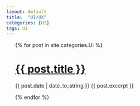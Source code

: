 ```yaml
---
layout: default
title:  "UI/UX"
categories: [UI]
tags: UI
---
```


<ul>
  {% for post in site.categories.UI %}
    <h1><a href="{{ post.url }}">{{ post.title }}</a></h1>
    <span>{{ post.date | date_to_string }}</span>
      <span>{{ post.excerpt }}</span>
    
  {% endfor %}
</ul>
